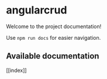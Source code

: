 # angularcrud

Welcome to the project documentation!

Use `npm run docs` for easier navigation.

## Available documentation

[[index]]
